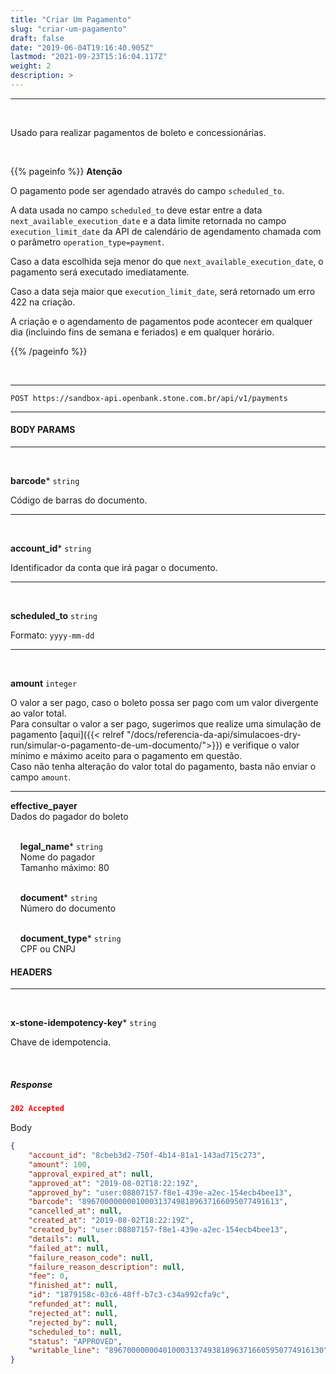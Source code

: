 ```yaml
---
title: "Criar Um Pagamento"
slug: "criar-um-pagamento"
draft: false
date: "2019-06-04T19:16:40.905Z"
lastmod: "2021-09-23T15:16:04.117Z"
weight: 2
description: >
---
```


---

<br>

Usado para realizar pagamentos de boleto e concessionárias.


<br>

{{% pageinfo %}}
**Atenção**

O pagamento pode ser agendado através do campo `scheduled_to`. 

A data usada no campo `scheduled_to` deve estar entre a data `next_available_execution_date` e a data limite retornada no campo `execution_limit_date` da API de calendário de agendamento chamada com o parâmetro `operation_type=payment`. 

Caso a data escolhida seja menor do que `next_available_execution_date`, o pagamento será executado imediatamente. 

Caso a data seja maior que `execution_limit_date`, será retornado um erro 422 na criação. 

A criação e o agendamento de pagamentos pode acontecer em qualquer dia (incluindo fins de semana e feriados) e em qualquer horário.

{{% /pageinfo %}}


<br>

---


``` 
POST https://sandbox-api.openbank.stone.com.br/api/v1/payments
```

---

#### **BODY PARAMS**

---

<br>

**barcode***  `string` 

Código de barras do documento.

---

<br>

**account_id***  `string` 

Identificador da conta que irá pagar o documento.


---

<br>

**scheduled_to**  `string` 

Formato: `yyyy-mm-dd`

---

<br>

**amount** `integer`

O valor a ser pago, caso o boleto possa ser pago com um valor divergente ao valor total.
<br>Para consultar o valor a ser pago, sugerimos que realize uma simulação de pagamento [aqui]({{< relref "/docs/referencia-da-api/simulacoes-dry-run/simular-o-pagamento-de-um-documento/">}}) e verifique o valor mínimo e máximo aceito para o pagamento em questão.
<br>Caso não tenha alteração do valor total do pagamento, basta não enviar o campo `amount`.

---

**effective_payer**
<br>Dados do pagador do boleto

<br>&nbsp;&nbsp;&nbsp;&nbsp;**legal_name*** `string`
<br>&nbsp;&nbsp;&nbsp;&nbsp;Nome do pagador
<br>&nbsp;&nbsp;&nbsp;&nbsp;Tamanho máximo: 80

<br>&nbsp;&nbsp;&nbsp;&nbsp;**document*** `string`
<br>&nbsp;&nbsp;&nbsp;&nbsp;Número do documento

<br>&nbsp;&nbsp;&nbsp;&nbsp;**document_type*** `string` 
<br>&nbsp;&nbsp;&nbsp;&nbsp;CPF ou CNPJ



#### **HEADERS**

---
<br>

**x-stone-idempotency-key***  `string`

Chave de idempotencia.


<br>


##### **Response**

```json
202 Accepted 
```
Body
```json
{
    "account_id": "8cbeb3d2-750f-4b14-81a1-143ad715c273",
    "amount": 100,
    "approval_expired_at": null,
    "approved_at": "2019-08-02T18:22:19Z",
    "approved_by": "user:08807157-f8e1-439e-a2ec-154ecb4bee13",
    "barcode": "89670000000010003137498189637166095077491613",
    "cancelled_at": null,
    "created_at": "2019-08-02T18:22:19Z",
    "created_by": "user:08807157-f8e1-439e-a2ec-154ecb4bee13",
    "details": null,
    "failed_at": null,
    "failure_reason_code": null,
    "failure_reason_description": null,
    "fee": 0,
    "finished_at": null,
    "id": "1879158c-03c6-48ff-b7c3-c34a992cfa9c",
    "refunded_at": null,
    "rejected_at": null,
    "rejected_by": null,
    "scheduled_to": null,
    "status": "APPROVED",
    "writable_line": "896700000004010003137493818963716605950774916130"
}
```

